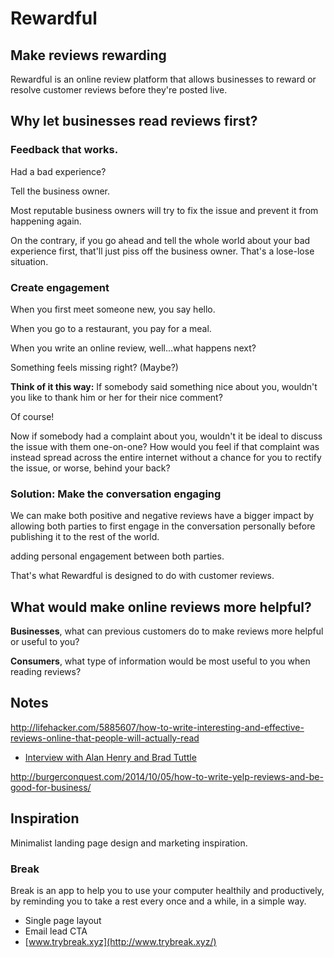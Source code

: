 # Rewardful

## Make reviews rewarding

Rewardful is an online review platform that allows businesses to reward or resolve customer reviews before they're posted live.

## Why let businesses read reviews first?

### Feedback that works.

Had a bad experience? 

Tell the business owner. 

Most reputable business owners will try to fix the issue and prevent it from happening again. 

On the contrary, if you go ahead and tell the whole world about your bad experience first, that'll just piss off the business owner. That's a lose-lose situation.

### Create engagement

When you first meet someone new, you say hello.

When you go to a restaurant, you pay for a meal.

When you write an online review, well...what happens next?

Something feels missing right? (Maybe?)

**Think of it this way:** If somebody said something nice about you, wouldn't you like to thank him or her for their nice comment? 

Of course!

Now if somebody had a complaint about you, wouldn't it be ideal to discuss the issue with them one-on-one? How would you feel if that complaint was instead spread across the entire internet without a chance for you to rectify the issue, or worse, behind your back? 

### Solution: Make the conversation engaging

We can make both positive and negative reviews have a bigger impact by allowing both parties to first engage in the conversation personally before publishing it to the rest of the world. 

adding personal engagement between both parties.

That's what Rewardful is designed to do with customer reviews.

## What would make online reviews more helpful?

**Businesses**, what can previous customers do to make reviews more helpful or useful to you?

**Consumers**, what type of information would be most useful to you when reading reviews?


## Notes

http://lifehacker.com/5885607/how-to-write-interesting-and-effective-reviews-online-that-people-will-actually-read

- [Interview with Alan Henry and Brad Tuttle](http://onpoint.legacy.wbur.org/2012/02/09/online-reviews)

http://burgerconquest.com/2014/10/05/how-to-write-yelp-reviews-and-be-good-for-business/

## Inspiration
Minimalist landing page design and marketing inspiration.

### Break
Break is an app to help you to use your computer healthily and productively, by reminding you to take a rest every once and a while, in a simple way.
- Single page layout
- Email lead CTA
- [www.trybreak.xyz](http://www.trybreak.xyz/)



